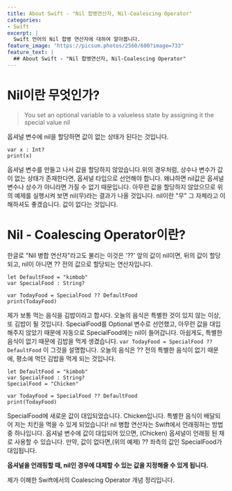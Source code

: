 ```yaml
---
title: About Swift - "Nil 합병연산자, Nil-Coalescing Operator"
categories:
- Swift
excerpt: |
  Swift 언어의 Nil 합병 연산자에 대하여 알아봅니다.
feature_image: "https://picsum.photos/2560/600?image=733"
feature_text: |
  ## About Swift - "Nil 합병연산자, Nil-Coalescing Operator"
---
```


# Nil이란 무엇인가?
>You set an optional variable to a valueless state by assigning it the special value nil

옵셔널 변수에 nil을 할당하면 값이 없는 상태가 된다는 것입니다.
```
var x : Int?
print(x)
```
옵셔널 변수를 만들고 나서 값을 할당하지 않았습니다.위의 경우처럼, 상수나 변수가 값이 없는 상태가 존재한다면, 옵셔널 타입으로 선언해야 합니다. 왜냐하면 nil값은 옵셔널 변수나 상수가 아니라면 가질 수 없기 때문입니다. 아무런 값을 할당하지 않았으므로 위의 예제를 실행시켜 보면 nil(무)라는 결과가 나올 것입니다.
nil이란 "무" 그 자체라고 이해하셔도 좋겠습니다. 값이 없다는 것입니다.

# Nil - Coalescing Operator이란?
한글로 "Nil 병합 연산자"라고도 불리는 이것은 '??' 앞의 값이 nil이면, 뒤의 값이 할당되고, nil이 아니면 ?? 전의 값으로 할당되는 연산자입니다.

```
let DefaultFood = "kimbob"
var SpecialFood : String?

var TodayFood = SpecialFood ?? DefaultFood
print(TodayFood)
```
제가 보통 먹는 음식을 김밥이라고 합시다. 오늘의 음식은 특별한 것이 있지 않는 이상, 또 김밥이 될 것입니다.
SpecialFood를 Optional 변수로 선언했고, 아무런 값을 대입해주지 않았기 때문에 자동으로 SpecialFood에는 nil이 들어갑니다. 아쉽게도, 특별한 음식이 없기 때문에 김밥을 먹게 생겼습니다.
```var TodayFood = SpecialFood ?? DefaultFood``` 이 그것을 설명합니다. 오늘의 음식은 ?? 전의 특별한 음식이 없기 때문에, 평소에 먹던 김밥을 먹게 되는 것입니다.

```
let DefaultFood = "kimbob"
var SpecialFood : String?
SpecialFood = "Chicken"

var TodayFood = SpecialFood ?? DefaultFood
print(TodayFood)
```
SpecialFood에 새로운 값이 대입되었습니다. Chicken입니다. 특별한 음식이 배달되어 저는 치킨을 먹을 수 있게 되었습니다!
nil 병합 연산자는 Swift에서 언래핑하는 방법 중 하나입니다. 옵셔널 변수에 값이 대입되어 있으면, (Chicken) 옵셔널이 언래핑 된 채로 사용할 수 있습니다.
만약, 값이 없다면,(위의 예제) ?? 좌측의 값인 SpecialFood가 대입됩니다.

__옵셔널을 언래핑할 때, nil인 경우에 대체할 수 있는 값을 지정해줄 수 있게 됩니다.__

제가 이해한 Swift에서의 Coalescing Operator 개념 정리입니다.
